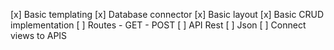 [x] Basic templating
[x] Database connector
[x] Basic layout
[x] Basic CRUD implementation
[ ] Routes - GET - POST
[ ] API Rest
[ ] Json 
[ ] Connect views to APIS

